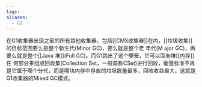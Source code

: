 ```yaml
---
tags: 
aliases:
  - G1
---
```


在G1收集器出现之前的所有其他收集器，包括[[CMS收集器]]在内，[[垃圾收集]]的目标范围要么是整个新生代(Minor GC)，要么就是整个老 年代(M ajor GC)，再要么就是整个[[Java 堆]](Full GC)。而G1跳出了这个樊笼，它可以面向堆[[内存]]任 何部分来组成回收集(Collection Set，一般简称CSet)进行回收，衡量标准不再是它属于哪个分代，而是哪块内存中存放的垃圾数量最多，回收收益最大，这就是G1收集器的Mixed GC模式。


